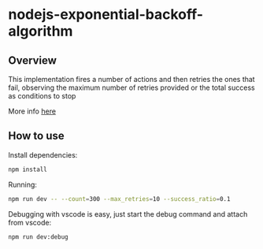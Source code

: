 # nodejs-exponential-backoff-algorithm

## Overview

This implementation fires a number of actions and then retries the ones that fail, observing the maximum number of retries provided or the total success as conditions to stop

More info [here](https://en.wikipedia.org/wiki/Exponential_backoff)

## How to use

Install dependencies:

```bash
npm install
```

Running:

```bash
npm run dev -- --count=300 --max_retries=10 --success_ratio=0.1
```

Debugging with vscode is easy, just start the debug command and attach from vscode:

```bash
npm run dev:debug
```

